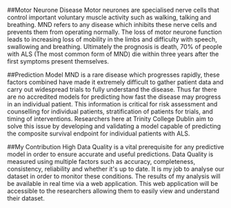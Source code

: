 ##Motor Neurone Disease
	Motor neurones are specialised nerve cells that control important voluntary muscle activity such as walking, talking and breathing. MND refers to any 
	disease which inhibits these nerve cells and prevents them from operating normally. The loss of motor neurone function leads to increasing loss of 
	mobility in the limbs and difficulty with speech, swallowing and breathing. Ultimately the prognosis is death, 70% of people with ALS (The most common 
		form of MND) die within three years after the first symptoms present themselves.

##Prediction Model
	MND is a rare disease which progresses rapidly, these factors combined have made it extremely difficult to gather patient data and carry out 
	widespread trials to fully understand the disease. Thus far there are no accredited models for predicting how fast the disease may progress in an 
	individual patient. This information is critical for risk assessment and counselling for individual patients, stratification of patients for trials, 
	and timing of interventions. Researchers here at Trinity College Dublin aim to solve this issue by developing and validating a model capable of 
	predicting the composite survival endpoint for individual patients with ALS. 

##My Contribution
	High Data Quality is a vital prerequisite for any predictive model in order to ensure accurate and useful predictions. Data Quality is measured using 
	multiple factors such as accuracy, completeness, consistency, reliability and whether it's up to date. It is my job to analyse our dataset in order to 
	monitor these conditions. The results of my analysis will be available in real time via a web application. This web application will be accessible to 
	the researchers allowing them to easily view and understand their dataset.


